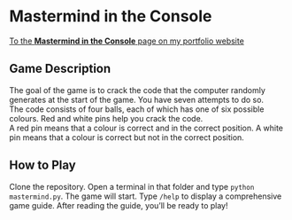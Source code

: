 # Mastermind in the Console

[To the **Mastermind in the Console** page on my portfolio website](https://julian-hoelz.github.io/mastermind.html?lang=en)

## Game Description

The goal of the game is to crack the code that the computer randomly generates at the start of the game. You have seven attempts to do so.<br>
The code consists of four balls, each of which has one of six possible colours. Red and white pins help you crack the code.<br>
A red pin means that a colour is correct and in the correct position. A white pin means that a colour is correct but not in the correct position.

## How to Play

Clone the repository. Open a terminal in that folder and type <code>python mastermind.py</code>. The game will start. Type <code>/help</code> to display a comprehensive game guide. After reading the guide, you’ll be ready to play!
